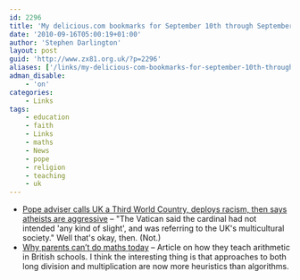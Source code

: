 ```yaml
---
id: 2296
title: 'My delicious.com bookmarks for September 10th through September 16th'
date: '2010-09-16T05:00:19+01:00'
author: 'Stephen Darlington'
layout: post
guid: 'http://www.zx81.org.uk/?p=2296'
aliases: ['/links/my-delicious-com-bookmarks-for-september-10th-through-september-16th.html']
adman_disable:
    - 'on'
categories:
    - Links
tags:
    - education
    - faith
    - Links
    - maths
    - News
    - pope
    - religion
    - teaching
    - uk
---
```


- [Pope adviser calls UK a Third World Country, deploys racism, then says atheists are aggressive](http://www.bbc.co.uk/news/uk-11317441) – "The Vatican said the cardinal had not intended 'any kind of slight', and was referring to the UK's multicultural society." Well that's okay, then. (Not.)
- [Why parents can’t do maths today](http://www.bbc.co.uk/news/magazine-11258175) – Article on how they teach arithmetic in British schools. I think the interesting thing is that approaches to both long division and multiplication are now more heuristics than algorithms.